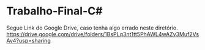 # Trabalho-Final-C#
Segue Link do Google Drive, caso tenha algo errado neste diretório.
https://drive.google.com/drive/folders/1BsPLq3nt1tt5PhAWL4wAZv3Muf2VsAv4?usp=sharing
